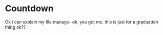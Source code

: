 # Countdown
Ok i can explain my file manage- ok, you got me. this is just for a graduation thing ok??

